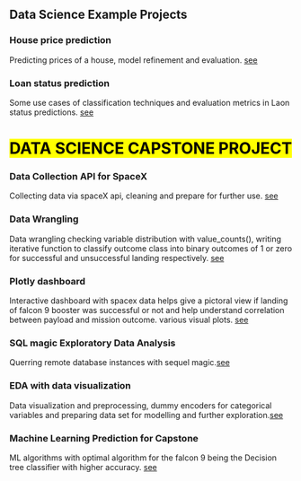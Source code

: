 ## Data Science Example Projects

### House price prediction

Predicting prices of a house, model refinement and evaluation.
[see](https://github.com/kuta-ndze/DScExampleProjects/blob/main/House%20Price%20Prediction.ipynb)

### Loan status prediction

Some use cases of classification techniques and evaluation metrics in
Laon status predictions.
[see](https://github.com/kuta-ndze/DScExampleProjects/blob/main/Machine_Learning_With_Python.ipynb)

<h1>
<mark style ="background-color: #FFFF00"> DATA SCIENCE CAPSTONE PROJECT </mark>
</h1>

### Data Collection API for SpaceX

Collecting data via spaceX api, cleaning and prepare for further use.
[see](https://github.com/kuta-ndze/DScExampleProjects/blob/main/Data_Collection_API.ipynb)

### Data Wrangling

Data wrangling checking variable
distribution with value_counts(), writing iterative function to
classify outcome class into binary outcomes of 1 or zero for successful
and unsuccessful landing respectively.
[see](https://github.com/kuta-ndze/DScExampleProjects/blob/main/Data_Wrangling_EDA.ipynb)

### Plotly dashboard

Interactive dashboard with spacex data helps give a pictoral view if landing of
falcon 9 booster was successful or not and help understand correlation between payload and mission outcome. various visual plots. [see](https://github.com/kuta-ndze/IBM_Data_Science_Capstone_Project/blob/main/spacex_dash_app.py)

### SQL magic Exploratory Data Analysis

Querring remote database instances with sequel magic.[see](https://github.com/kuta-ndze/IBM_Data_Science_Capstone_Project/blob/main/SQL_Magic_EDA.ipynb)

### EDA with data visualization

Data visualization and preprocessing, dummy encoders for categorical variables and preparing data set for modelling and further exploration.[see](https://github.com/kuta-ndze/IBM_Data_Science_Capstone_Project/blob/main/EDA_With_Data_Visualization.ipynb)

### Machine Learning Prediction for Capstone

ML algorithms with optimal algorithm for the falcon 9 being the Decision tree classifier with higher accuracy. [see](https://github.com/kuta-ndze/IBM_Data_Science_Capstone_Project/blob/main/Machine_Learning_Predictions.ipynb)
